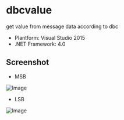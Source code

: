 # dbcvalue
get value from message data according to dbc
* Plantform: Visual Studio 2015
* .NET Framework: 4.0

## Screenshot

* MSB

![Image](https://github.com/zhyongquan/dbcvalue/blob/master/dbcvalue/screenshot_msb.png)
* LSB

![Image](https://github.com/zhyongquan/dbcvalue/blob/master/dbcvalue/screenshot_lsb.png)
